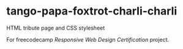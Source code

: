 # tango-papa-foxtrot-charli-charli

HTML tribute page and CSS stylesheet

For freecodecamp _Responsive Web Design Certification_ project.
